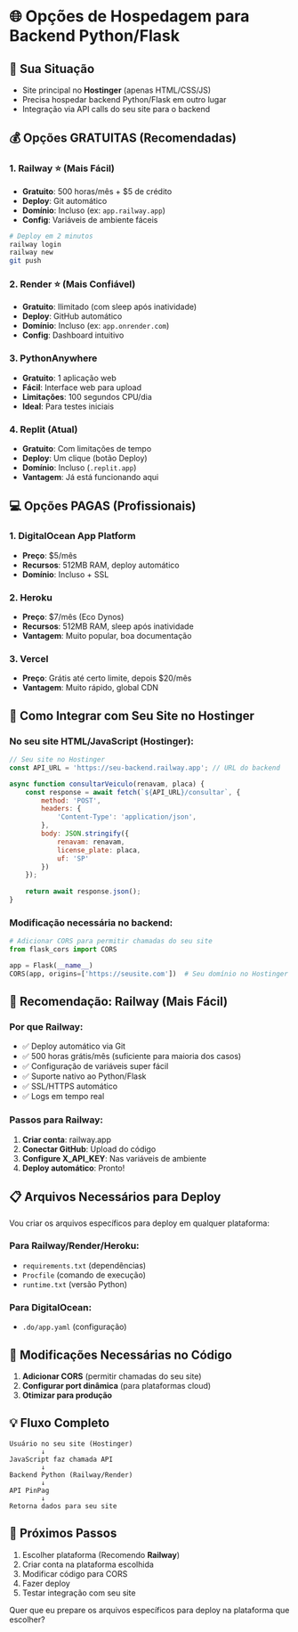 # 🌐 Opções de Hospedagem para Backend Python/Flask

## 🎯 Sua Situação
- Site principal no **Hostinger** (apenas HTML/CSS/JS)
- Precisa hospedar backend Python/Flask em outro lugar
- Integração via API calls do seu site para o backend

## 💰 **Opções GRATUITAS (Recomendadas)**

### 1. **Railway** ⭐ (Mais Fácil)
- **Gratuito**: 500 horas/mês + $5 de crédito
- **Deploy**: Git automático
- **Domínio**: Incluso (ex: `app.railway.app`)
- **Config**: Variáveis de ambiente fáceis
```bash
# Deploy em 2 minutos
railway login
railway new
git push
```

### 2. **Render** ⭐ (Mais Confiável)
- **Gratuito**: Ilimitado (com sleep após inatividade)
- **Deploy**: GitHub automático  
- **Domínio**: Incluso (ex: `app.onrender.com`)
- **Config**: Dashboard intuitivo

### 3. **PythonAnywhere**
- **Gratuito**: 1 aplicação web
- **Fácil**: Interface web para upload
- **Limitações**: 100 segundos CPU/dia
- **Ideal**: Para testes iniciais

### 4. **Replit** (Atual)
- **Gratuito**: Com limitações de tempo
- **Deploy**: Um clique (botão Deploy)
- **Domínio**: Incluso (`.replit.app`)
- **Vantagem**: Já está funcionando aqui

## 💻 **Opções PAGAS (Profissionais)**

### 1. **DigitalOcean App Platform**
- **Preço**: $5/mês
- **Recursos**: 512MB RAM, deploy automático
- **Domínio**: Incluso + SSL

### 2. **Heroku**
- **Preço**: $7/mês (Eco Dynos)
- **Recursos**: 512MB RAM, sleep após inatividade
- **Vantagem**: Muito popular, boa documentação

### 3. **Vercel**
- **Preço**: Grátis até certo limite, depois $20/mês
- **Vantagem**: Muito rápido, global CDN

## 🔗 **Como Integrar com Seu Site no Hostinger**

### No seu site HTML/JavaScript (Hostinger):
```javascript
// Seu site no Hostinger
const API_URL = 'https://seu-backend.railway.app'; // URL do backend

async function consultarVeiculo(renavam, placa) {
    const response = await fetch(`${API_URL}/consultar`, {
        method: 'POST',
        headers: {
            'Content-Type': 'application/json',
        },
        body: JSON.stringify({
            renavam: renavam,
            license_plate: placa,
            uf: 'SP'
        })
    });
    
    return await response.json();
}
```

### Modificação necessária no backend:
```python
# Adicionar CORS para permitir chamadas do seu site
from flask_cors import CORS

app = Flask(__name__)
CORS(app, origins=['https://seusite.com'])  # Seu domínio no Hostinger
```

## 🚀 **Recomendação: Railway (Mais Fácil)**

### Por que Railway:
- ✅ Deploy automático via Git
- ✅ 500 horas grátis/mês (suficiente para maioria dos casos)
- ✅ Configuração de variáveis super fácil
- ✅ Suporte nativo ao Python/Flask
- ✅ SSL/HTTPS automático
- ✅ Logs em tempo real

### Passos para Railway:
1. **Criar conta**: railway.app
2. **Conectar GitHub**: Upload do código
3. **Configure X_API_KEY**: Nas variáveis de ambiente
4. **Deploy automático**: Pronto!

## 📋 **Arquivos Necessários para Deploy**

Vou criar os arquivos específicos para deploy em qualquer plataforma:

### Para Railway/Render/Heroku:
- `requirements.txt` (dependências)
- `Procfile` (comando de execução)
- `runtime.txt` (versão Python)

### Para DigitalOcean:
- `.do/app.yaml` (configuração)

## 🔧 **Modificações Necessárias no Código**

1. **Adicionar CORS** (permitir chamadas do seu site)
2. **Configurar port dinâmica** (para plataformas cloud)
3. **Otimizar para produção**

## 💡 **Fluxo Completo**

```
Usuário no seu site (Hostinger)
        ↓
JavaScript faz chamada API
        ↓  
Backend Python (Railway/Render)
        ↓
API PinPag
        ↓
Retorna dados para seu site
```

## 🎯 **Próximos Passos**

1. Escolher plataforma (Recomendo **Railway**)
2. Criar conta na plataforma escolhida  
3. Modificar código para CORS
4. Fazer deploy
5. Testar integração com seu site

Quer que eu prepare os arquivos específicos para deploy na plataforma que escolher?